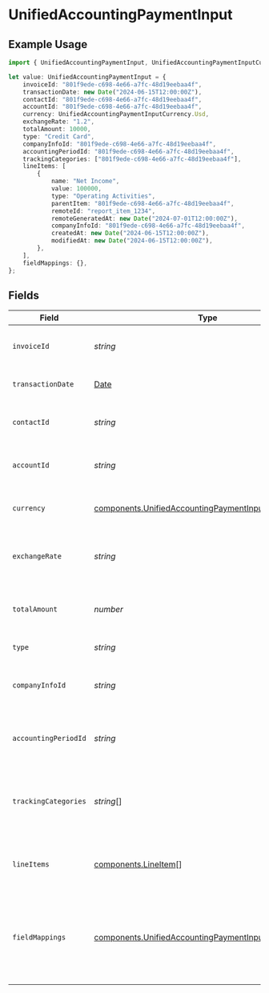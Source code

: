 # UnifiedAccountingPaymentInput

## Example Usage

```typescript
import { UnifiedAccountingPaymentInput, UnifiedAccountingPaymentInputCurrency } from "@panora/sdk/models/components";

let value: UnifiedAccountingPaymentInput = {
    invoiceId: "801f9ede-c698-4e66-a7fc-48d19eebaa4f",
    transactionDate: new Date("2024-06-15T12:00:00Z"),
    contactId: "801f9ede-c698-4e66-a7fc-48d19eebaa4f",
    accountId: "801f9ede-c698-4e66-a7fc-48d19eebaa4f",
    currency: UnifiedAccountingPaymentInputCurrency.Usd,
    exchangeRate: "1.2",
    totalAmount: 10000,
    type: "Credit Card",
    companyInfoId: "801f9ede-c698-4e66-a7fc-48d19eebaa4f",
    accountingPeriodId: "801f9ede-c698-4e66-a7fc-48d19eebaa4f",
    trackingCategories: ["801f9ede-c698-4e66-a7fc-48d19eebaa4f"],
    lineItems: [
        {
            name: "Net Income",
            value: 100000,
            type: "Operating Activities",
            parentItem: "801f9ede-c698-4e66-a7fc-48d19eebaa4f",
            remoteId: "report_item_1234",
            remoteGeneratedAt: new Date("2024-07-01T12:00:00Z"),
            companyInfoId: "801f9ede-c698-4e66-a7fc-48d19eebaa4f",
            createdAt: new Date("2024-06-15T12:00:00Z"),
            modifiedAt: new Date("2024-06-15T12:00:00Z"),
        },
    ],
    fieldMappings: {},
};
```

## Fields

| Field                                                                                                                          | Type                                                                                                                           | Required                                                                                                                       | Description                                                                                                                    | Example                                                                                                                        |
| ------------------------------------------------------------------------------------------------------------------------------ | ------------------------------------------------------------------------------------------------------------------------------ | ------------------------------------------------------------------------------------------------------------------------------ | ------------------------------------------------------------------------------------------------------------------------------ | ------------------------------------------------------------------------------------------------------------------------------ |
| `invoiceId`                                                                                                                    | *string*                                                                                                                       | :heavy_minus_sign:                                                                                                             | The UUID of the associated invoice                                                                                             | 801f9ede-c698-4e66-a7fc-48d19eebaa4f                                                                                           |
| `transactionDate`                                                                                                              | [Date](https://developer.mozilla.org/en-US/docs/Web/JavaScript/Reference/Global_Objects/Date)                                  | :heavy_minus_sign:                                                                                                             | The date of the transaction                                                                                                    | 2024-06-15T12:00:00Z                                                                                                           |
| `contactId`                                                                                                                    | *string*                                                                                                                       | :heavy_minus_sign:                                                                                                             | The UUID of the associated contact                                                                                             | 801f9ede-c698-4e66-a7fc-48d19eebaa4f                                                                                           |
| `accountId`                                                                                                                    | *string*                                                                                                                       | :heavy_minus_sign:                                                                                                             | The UUID of the associated account                                                                                             | 801f9ede-c698-4e66-a7fc-48d19eebaa4f                                                                                           |
| `currency`                                                                                                                     | [components.UnifiedAccountingPaymentInputCurrency](../../models/components/unifiedaccountingpaymentinputcurrency.md)           | :heavy_minus_sign:                                                                                                             | The currency of the payment                                                                                                    | USD                                                                                                                            |
| `exchangeRate`                                                                                                                 | *string*                                                                                                                       | :heavy_minus_sign:                                                                                                             | The exchange rate applied to the payment                                                                                       | 1.2                                                                                                                            |
| `totalAmount`                                                                                                                  | *number*                                                                                                                       | :heavy_minus_sign:                                                                                                             | The total amount of the payment in cents                                                                                       | 10000                                                                                                                          |
| `type`                                                                                                                         | *string*                                                                                                                       | :heavy_minus_sign:                                                                                                             | The type of payment                                                                                                            | Credit Card                                                                                                                    |
| `companyInfoId`                                                                                                                | *string*                                                                                                                       | :heavy_minus_sign:                                                                                                             | The UUID of the associated company info                                                                                        | 801f9ede-c698-4e66-a7fc-48d19eebaa4f                                                                                           |
| `accountingPeriodId`                                                                                                           | *string*                                                                                                                       | :heavy_minus_sign:                                                                                                             | The UUID of the associated accounting period                                                                                   | 801f9ede-c698-4e66-a7fc-48d19eebaa4f                                                                                           |
| `trackingCategories`                                                                                                           | *string*[]                                                                                                                     | :heavy_minus_sign:                                                                                                             | The UUIDs of the tracking categories associated with the payment                                                               | [<br/>"801f9ede-c698-4e66-a7fc-48d19eebaa4f"<br/>]                                                                             |
| `lineItems`                                                                                                                    | [components.LineItem](../../models/components/lineitem.md)[]                                                                   | :heavy_minus_sign:                                                                                                             | The line items associated with this payment                                                                                    |                                                                                                                                |
| `fieldMappings`                                                                                                                | [components.UnifiedAccountingPaymentInputFieldMappings](../../models/components/unifiedaccountingpaymentinputfieldmappings.md) | :heavy_minus_sign:                                                                                                             | The custom field mappings of the object between the remote 3rd party & Panora                                                  | {<br/>"custom_field_1": "value1",<br/>"custom_field_2": "value2"<br/>}                                                         |